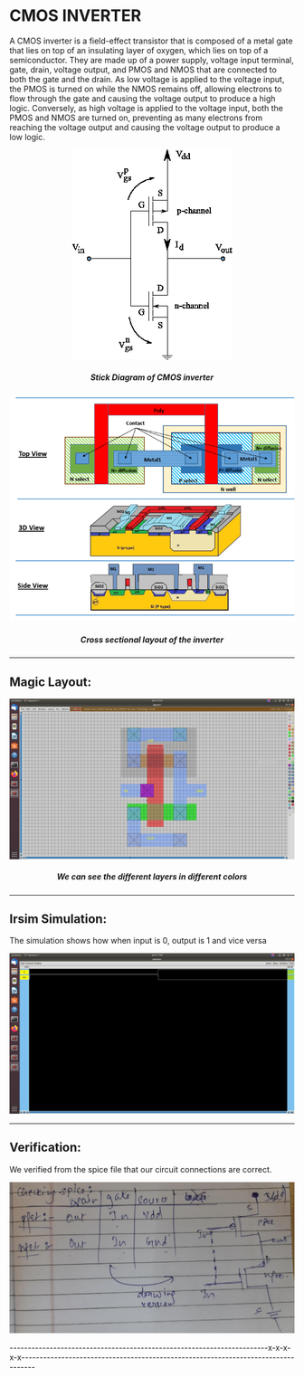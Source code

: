 # **CMOS INVERTER**

A CMOS inverter is a field-effect transistor that is composed of a metal gate that lies on top of an insulating layer of oxygen, which lies on top of a semiconductor. They are made up of a power supply, voltage input terminal, gate, drain, voltage output, and PMOS and NMOS that are connected to both the gate and the drain. As low voltage is applied to the voltage input, the PMOS is turned on while the NMOS remains off, allowing electrons to flow through the gate and causing the voltage output to produce a high logic. Conversely, as high voltage is applied to the voltage input, both the PMOS and NMOS are turned on, preventing as many electrons from reaching the voltage output and causing the voltage output to produce a low logic.

<p align="center">
 <img src="Pictures\Schematic-of-a-CMOS-Inverter-Circuit.png"> 
</p>

<h5 align="center">Stick Diagram of CMOS inverter </h5>


<p align="center">
  <img src="Pictures\layout5.png"> 
</p>
<h5 align="center">  Cross sectional layout of the inverter </h5>

<hr/>

## Magic Layout: 
<p align="center">
  <img src="Pictures\Screenshot from 2022-01-19 15-54-15.png "> 
</p>
<h5 align="center"> We can see the different layers in different colors </h5> 
<hr/> 

## Irsim Simulation: 
The simulation shows how when input is 0, output is 1 and vice versa
<p align="center">
  <img src="Pictures\irsim.png "> 
</p>

<hr/> 

## Verification:
We verified from the spice file that our circuit connections are correct. 
<p align="center">
  <img src="Pictures\verify.jpeg "> 
</p>

-----------------------------------------------------------------------x-x-x-x-x----------------------------------------------------------------------------------
